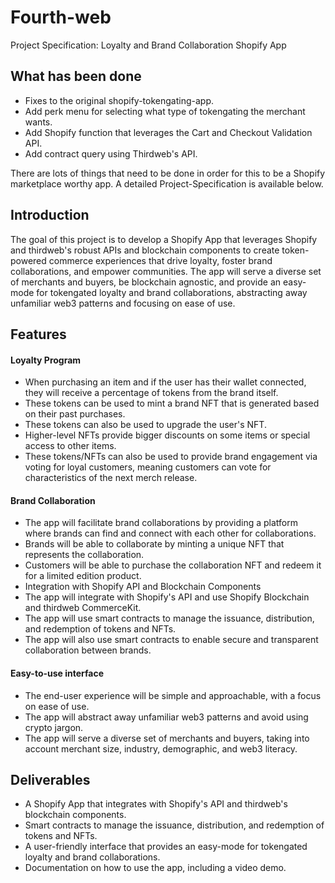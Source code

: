 # Fourth-web

Project Specification: Loyalty and Brand Collaboration Shopify App

## What has been done

- Fixes to the original shopify-tokengating-app.
- Add perk menu for selecting what type of tokengating the merchant wants.
- Add Shopify function that leverages the Cart and Checkout Validation API.
- Add contract query using Thirdweb's API.

There are lots of things that need to be done in order for this to be a Shopify marketplace worthy app. A detailed Project-Specification is available below.

## Introduction

The goal of this project is to develop a Shopify App that leverages Shopify and thirdweb's robust APIs and blockchain components to create token-powered commerce experiences that drive loyalty, foster brand collaborations, and empower communities. The app will serve a diverse set of merchants and buyers, be blockchain agnostic, and provide an easy-mode for tokengated loyalty and brand collaborations, abstracting away unfamiliar web3 patterns and focusing on ease of use.

## Features

#### Loyalty Program
- When purchasing an item and if the user has their wallet connected, they will receive a percentage of tokens from the brand itself.
- These tokens can be used to mint a brand NFT that is generated based on their past purchases.
- These tokens can also be used to upgrade the user's NFT.
- Higher-level NFTs provide bigger discounts on some items or special access to other items.
- These tokens/NFTs can also be used to provide brand engagement via voting for loyal customers, meaning customers can vote for characteristics of the next merch release.

#### Brand Collaboration
- The app will facilitate brand collaborations by providing a platform where brands can find and connect with each other for collaborations.
- Brands will be able to collaborate by minting a unique NFT that represents the collaboration.
- Customers will be able to purchase the collaboration NFT and redeem it for a limited edition product.
- Integration with Shopify API and Blockchain Components
- The app will integrate with Shopify's API and use Shopify Blockchain and thirdweb CommerceKit.
- The app will use smart contracts to manage the issuance, distribution, and redemption of tokens and NFTs.
- The app will also use smart contracts to enable secure and transparent collaboration between brands.

#### Easy-to-use interface
- The end-user experience will be simple and approachable, with a focus on ease of use.
- The app will abstract away unfamiliar web3 patterns and avoid using crypto jargon.
- The app will serve a diverse set of merchants and buyers, taking into account merchant size, industry, demographic, and web3 literacy.

## Deliverables
- A Shopify App that integrates with Shopify's API and thirdweb's blockchain components.
- Smart contracts to manage the issuance, distribution, and redemption of tokens and NFTs.
- A user-friendly interface that provides an easy-mode for tokengated loyalty and brand collaborations.
- Documentation on how to use the app, including a video demo.
